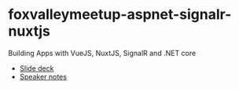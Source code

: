 # foxvalleymeetup-aspnet-signalr-nuxtjs

Building Apps with VueJS, NuxtJS, SignalR and .NET core

- [Slide deck](https://slides.com/mattjcowan/foxvalleymeetup-aspnet-signalr-nuxt)
- [Speaker notes](NOTES.md)